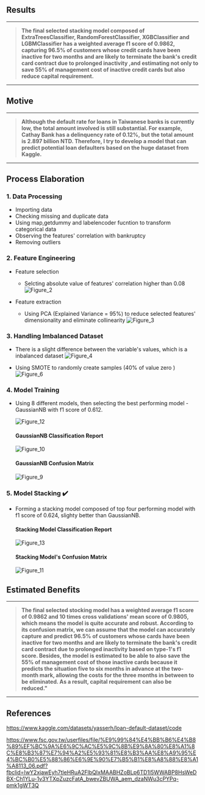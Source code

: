 ## Results 
---
>**The final selected stacking model composed of ExtraTreesClassifier, RandomForestClassifier, XGBClassifier and LGBMClassifier has a weighted average f1 score of 0.9862, capturing 96.5% of customers whose credit cards have been inactive for two months and are likely to terminate the bank's credit card contract due to prolonged inactivity ,and estimating not only to save 55% of management cost of inactive credit cards but also reduce capital requirement.**
---
## Motive 
---
>**Although the default rate for loans in Taiwanese banks is currently low, the total amount involved is still substantial. For example, Cathay Bank has a delinquency rate of 0.12%, but the total amount is 2.897 billion NTD. Therefore, I try to develop a model that can predict potential loan defaulters based on the huge dataset from Kaggle.**
---
## Process Elaboration
### 1. Data Processing
* Importing data 
* Checking missing and duplicate data
* Using map,getdummy and labelencoder fucntion to transform categorical data
* Observing the features' correlation with bankruptcy
* Removing outliers
### 2. Feature Engineering
* Feature selection 
  * Selcting absolute value of features' correlation higher than 0.08
  ![Figure_2](https://github.com/user-attachments/assets/53469469-ea8d-4a62-b162-e6543ddc1c26)

* Feature extraction 
  * Using PCA (Explained Variance = 95%) to reduce selected features' dimensionality and eliminate collinearity
  ![Figure_3](https://github.com/user-attachments/assets/48b8db24-1ca0-4d58-bf19-ad110dc7368f)
### 3. Handling Imbalanced Dataset
* There is a slight difference between the variable's values, which is a inbalanced dataset
  ![Figure_4](https://github.com/user-attachments/assets/b9507062-a8ac-468d-a99c-6cc0a2a5cb76)
  
* Using SMOTE to randomly create samples (40% of value zero )
  ![Figure_6](https://github.com/user-attachments/assets/3b387995-2add-4390-94f8-179df51b25ee)
### 4. Model Training
* Using 8 different models, then selecting the best performing model - GaussianNB with f1 score of 0.612.
  
  ![Figure_12](https://github.com/user-attachments/assets/28902c84-f351-47f9-a3ae-62d42bc184dc)
  #### GaussianNB Classification Report
  
  ![Figure_10](https://github.com/user-attachments/assets/3294b97e-625c-45d0-8a5a-d16cc836b11d)

  #### GaussianNB Confusion Matrix
  ![Figure_9](https://github.com/user-attachments/assets/172bd3a9-ec43-4b4b-9399-a85147925f3c)
### 5. Model Stacking ✔️
* Forming a stacking model composed of top four performing model with f1 score of 0.624, slighty better than GaussianNB.
  #### Stacking Model Classification Report
  
  ![Figure_13](https://github.com/user-attachments/assets/ffc7e11f-9af0-4521-adfa-5c141c405c64)

  #### Stacking Model's Confusion Matrix
  ![Figure_11](https://github.com/user-attachments/assets/45663959-ce92-4b86-9562-2661609cbacf)
## Estimated Benefits 
---
>**The final selected stocking model has a weighted average f1 score of 0.9862 and 10 times cross validations' mean score of 0.9805, which means the model is quite accurate and robust. According to its confusion matrix, we can assume that the model can accurately capture and predict  96.5% of customers whose cards have been inactive for two months and are likely to terminate the bank's credit card contract due to prolonged inactivity based on type-1's f1 score. Besides, the model is estimated to be able to also save the 55% of management cost of those inactive cards because it predicts the situation five to six months in advance at the two-month mark, allowing the costs for the three months in between to be eliminated. As a result, capital requirement can also be reduced."**
---
## References 
  https://www.kaggle.com/datasets/yasserh/loan-default-dataset/code

  https://www.fsc.gov.tw/userfiles/file/%E9%99%84%E4%BB%B6%E4%B8%89%EF%BC%9A%E6%9C%AC%E5%9C%8B%E9%8A%80%E8%A1%8C%E8%B3%87%E7%94%A2%E5%93%81%E8%B3%AA%E8%A9%95%E4%BC%B0%E5%88%86%E6%9E%90%E7%B5%B1%E8%A8%88%E8%A1%A8113_06.pdf?fbclid=IwY2xjawEyh7tleHRuA2FlbQIxMAABHZoBLp6TD1l5WWABP8HsWeDBX-Ch1YLu-1v3YTXpZuzcFatA_bwevZBUWA_aem_dzaNWu3cPYPq-pmk1gWT3Q

